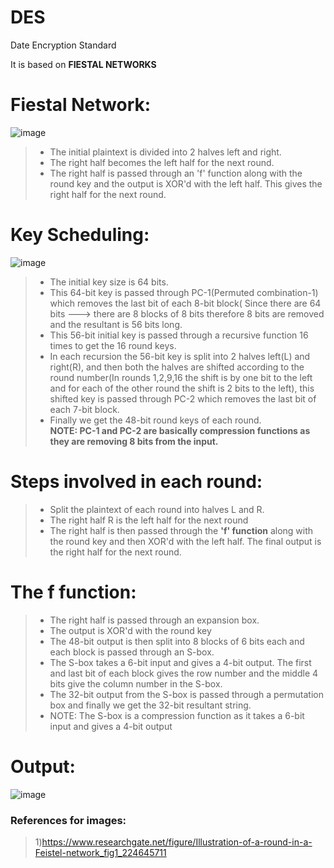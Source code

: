 # DES
Date Encryption Standard

It is based on **FIESTAL NETWORKS**
# Fiestal Network:
![image](https://github.com/7h4nd5RG0d/DES/assets/128285431/d483f4aa-3209-4bdd-8153-5f9e4e8c3020)

>- The initial plaintext is divided into 2 halves left and right.  
>- The right half becomes the left half for the next round.  
>- The right half is passed through an 'f' function along with the round key and the output is XOR'd with the left half. This gives the right half for the next round.  

# Key Scheduling:
![image](https://github.com/7h4nd5RG0d/DES/assets/128285431/d9fb9378-8267-43bd-8855-fbb601f1b65f)
>- The initial key size is 64 bits.  
>- This 64-bit key is passed through PC-1(Permuted combination-1) which removes the last bit of each 8-bit block( Since there are 64 bits ---> there are 8 blocks of 8 bits therefore 8 bits are removed and the resultant is 56 bits long.  
>- This 56-bit initial key is passed through a recursive function 16 times to get the 16 round keys.  
>- In each recursion the 56-bit key is split into 2 halves left(L) and right(R), and then both the halves are shifted according to the round number(In rounds 1,2,9,16 the shift is by one bit to the left and for each of the other round the shift is 2 bits to the left), this shifted key is passed through PC-2 which removes the last bit of each 7-bit block.  
>- Finally we get the 48-bit round keys of each round.  
>**NOTE: PC-1 and PC-2 are basically compression functions as they are removing 8 bits from the input.** 

# Steps involved in each round:
>-  Split the plaintext of each round into halves L and R.
>- The right half R is the left half for the next round
>- The right half is then passed through the **'f' function** along with the round key and then XOR'd with the left half. The final output is the right half for the next round.

# The f function:
>- The right half is passed through an expansion box.
>- The output is XOR'd with the round key
>- The 48-bit output is then split into 8 blocks of 6 bits each and each block is passed through an S-box.
>- The S-box takes a 6-bit input and gives a 4-bit output. The first and last bit of each block gives the row number and the middle 4 bits give the column number in the S-box.
>- The 32-bit output from the S-box is passed through a permutation box and finally we get the 32-bit resultant string.
>- NOTE: The S-box is a compression function as it takes a 6-bit input and gives a 4-bit output

# Output:
![image](https://github.com/7h4nd5RG0d/DES/assets/128285431/40f123cd-937b-4c17-b8e0-26a9e775a7c9)

### References for images:
> 1)https://www.researchgate.net/figure/Illustration-of-a-round-in-a-Feistel-network_fig1_224645711
